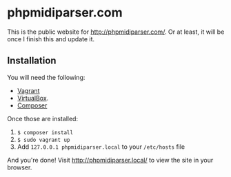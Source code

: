 # phpmidiparser.com
This is the public website for http://phpmidiparser.com/. Or at least,
it will be once I finish this and update it.

## Installation
You will need the following:

- [Vagrant](http://www.vagrantup.com/)
- [VirtualBox](https://www.virtualbox.org/).
- [Composer](https://getcomposer.org/)

Once those are installed:

1. `$ composer install`
2. `$ sudo vagrant up`
3. Add `127.0.0.1 phpmidiparser.local` to your `/etc/hosts` file

And you're done! Visit http://phpmidiparser.local/ to view the site
in your browser.
